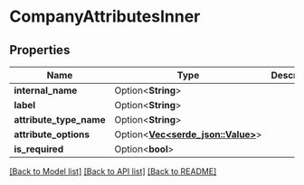 # CompanyAttributesInner

## Properties

Name | Type | Description | Notes
------------ | ------------- | ------------- | -------------
**internal_name** | Option<**String**> |  | [optional]
**label** | Option<**String**> |  | [optional]
**attribute_type_name** | Option<**String**> |  | [optional]
**attribute_options** | Option<[**Vec<serde_json::Value>**](serde_json::Value.md)> |  | [optional]
**is_required** | Option<**bool**> |  | [optional]

[[Back to Model list]](../README.md#documentation-for-models) [[Back to API list]](../README.md#documentation-for-api-endpoints) [[Back to README]](../README.md)


